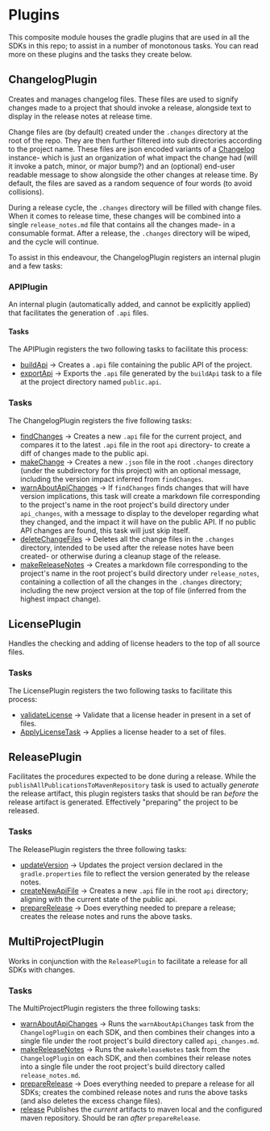 # Plugins

This composite module houses the gradle plugins that are used in all the SDKs in this repo; to 
assist in a number of monotonous tasks. You can read more on these plugins and the tasks they 
create below.

## ChangelogPlugin

Creates and manages changelog files. These files are used to signify changes made to a project that 
should invoke a release, alongside text to display in the release notes at release time.

Change files are (by default) created under the `.changes` directory at the root of the repo. They
are then further filtered into sub directories according to the project name. These files are json 
encoded variants of a [Changelog](./src/main/java/com/google/gradle/types/Changelog.kt) instance- 
which is just an organization of what impact the change had (will it invoke a patch, minor, or 
major bump?) and an (optional) end-user readable message to show alongside the other changes at 
release time. By default, the files are saved as a random sequence of four words (to avoid 
collisions).

During a release cycle, the `.changes` directory will be filled with change files. When it comes to 
release time, these changes will be combined into a single `release_notes.md` file that contains 
all the changes made- in a consumable format. After a release, the `.changes` directory will be 
wiped, and the cycle will continue.

To assist in this endeavour, the ChangelogPlugin registers an internal plugin and a few tasks:

### APIPlugin

An internal plugin (automatically added, and cannot be explicitly applied) that facilitates the 
generation of `.api` files.

#### Tasks

The APIPlugin registers the two following tasks to facilitate this process:

- [buildApi](./src/main/java/com/google/gradle/plugins/ApiPlugin.kt) -> Creates a `.api` file 
containing the public API of the project.
- [exportApi](./src/main/java/com/google/gradle/plugins/ApiPlugin.kt) -> Exports the `.api` file 
generated by the `buildApi` task to a file at the project directory named `public.api`.

### Tasks

The ChangelogPlugin registers the five following tasks:

- [findChanges](./src/main/java/com/google/gradle/tasks/FindChangesTask.kt) -> Creates a new `.api` 
file for the current project, and compares it to the latest `.api` file in the root `api` directory- 
to create a diff of changes made to the public api.
- [makeChange](./src/main/java/com/google/gradle/tasks/MakeChangeTask.kt) -> Creates a new `.json` 
file in the root `.changes` directory (under the subdirectory for this project) with an optional 
message, including the version impact inferred from `findChanges`.
- [warnAboutApiChanges](./src/main/java/com/google/gradle/tasks/WarnAboutApiChangesTask.kt) -> If 
`findChanges` finds changes that will have version implications, this task will create a 
markdown file corresponding to the project's name in the root project's build directory under 
`api_changes`, with a message to display to the developer regarding what they changed, and the 
impact it will have on the public API. If no public API changes are found, this task will just skip 
itself.
- [deleteChangeFiles](./src/main/java/com/google/gradle/tasks/MakeReleaseNotesTask.kt) -> Deletes 
all the change files in the `.changes` directory, intended to be used after the release notes have 
been created- or otherwise during a cleanup stage of the release.
- [makeReleaseNotes](./src/main/java/com/google/gradle/tasks/MakeReleaseNotesTask.kt) -> Creates a 
markdown file corresponding to the project's name in the root project's build directory under
`release_notes`, containing a collection of all the changes in the `.changes` directory; including 
the new project version at the top of file (inferred from the highest impact change).

## LicensePlugin

Handles the checking and adding of license headers to the top of all source files.

### Tasks

The LicensePlugin registers the two following tasks to facilitate this process:

- [validateLicense](./src/main/java/com/google/gradle/tasks/ValidateLicenseTask.kt) -> Validate that 
a license header in present in a set of files.
- [ApplyLicenseTask](./src/main/java/com/google/gradle/tasks/ApplyLicenseTask.kt) -> Applies a 
license header to a set of files.

## ReleasePlugin

Facilitates the procedures expected to be done during a release. 
While the `publishAllPublicationsToMavenRepository` task is used to actually *generate* the release 
artifact, this plugin registers tasks that should be ran *before* the release artifact is generated. 
Effectively "preparing" the project to be released.

### Tasks

The ReleasePlugin registers the three following tasks:

- [updateVersion](./src/main/java/com/google/gradle/tasks/VersionBumpTask.kt) -> Updates the project 
version declared in the `gradle.properties` file to reflect the version generated by the release 
notes.
- [createNewApiFile](./src/main/java/com/google/gradle/plugins/ReleasePlugin.kt) -> Creates a new 
`.api` file in the root `api` directory; aligning with the current state of the public api.
- [prepareRelease](./src/main/java/com/google/gradle/plugins/ReleasePlugin.kt) -> Does everything 
needed to prepare a release; creates the release notes and runs the above tasks.

## MultiProjectPlugin

Works in conjunction with the `ReleasePlugin` to facilitate a release for all SDKs with changes.

### Tasks

The MultiProjectPlugin registers the three following tasks:

- [warnAboutApiChanges](./src/main/java/com/google/gradle/tasks/CombineApiChangesTask.kt) -> Runs
the `warnAboutApiChanges` task from the `ChangelogPlugin` on each SDK, and then combines their
changes into a single file under the root project's build directory called `api_changes.md`.
- [makeReleaseNotes](./src/main/java/com/google/gradle/tasks/CombineReleaseNotesTask.kt) -> Runs
the `makeReleaseNotes` task from the `ChangelogPlugin` on each SDK, and then combines their
release notes into a single file under the root project's build directory called `release_notes.md`.
- [prepareRelease](./src/main/java/com/google/gradle/plugins/MultiProjectPlugin.kt) -> Does 
everything needed to prepare a release for all SDKs; creates the combined release notes and runs the 
above tasks (and also deletes the excess change files).
- [release](./src/main/java/com/google/gradle/plugins/ReleasePlugin.kt) Publishes the *current* 
artifacts to maven local and the configured maven repository. Should be ran *after* 
`prepareRelease`.
